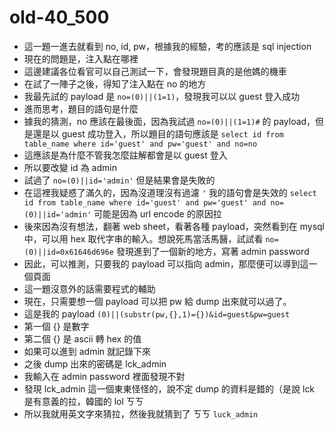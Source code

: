 # old-40_500

* 這一題一進去就看到 no, id, pw，根據我的經驗，考的應該是 sql injection
* 現在的問題是，注入點在哪裡
* 這邊建議各位看官可以自己測試一下，會發現題目真的是他媽的機車
* 在試了一陣子之後，得知了注入點在 no 的地方
* 我最先試的 payload 是 `no=(0)||(1=1)`，發現我可以以 guest 登入成功
* 進而思考，題目的語句是什麼
* 據我的猜測，no 應該在最後面，因為我試過 `no=(0)||(1=1)#` 的 payload，但是還是以 guest 成功登入，所以題目的語句應該是 `select id from table_name where id='guest' and pw='guest' and no=no`
* 這應該是為什麼不管我怎麼註解都會是以 guest 登入
* 所以要改變 id 為 admin
* 試過了 `no=(0)||id='admin'` 但是結果會是失敗的
* 在這裡我疑惑了滿久的，因為沒道理沒有過濾 `'` 我的語句會是失效的 
    `select id from table_name where id='guest' and pw='guest' and no=(0)||id='admin'` 可能是因為 url encode 的原因拉
* 後來因為沒有想法，翻著 web sheet，看著各種 payload，突然看到在 mysql 中，可以用 hex 取代字串的輸入。想說死馬當活馬醫，試試看 `no=(0)||id=0x61646d696e` 發現進到了一個新的地方，寫著 admin password
* 因此，可以推測，只要我的 payload 可以指向 admin，那麼便可以導到這一個頁面
* 這一題沒意外的話需要程式的輔助
* 現在，只需要想一個 payload 可以把 pw 給 dump 出來就可以過了。
* 這是我的 payload `(0)||(substr(pw,{},1)={})&id=guest&pw=guest`
* 第一個 {} 是數字
* 第二個 {} 是 ascii 轉 hex 的值
* 如果可以進到 admin 就記錄下來
* 之後 dump 出來的密碼是 lck_admin
* 我輸入在 admin password 裡面發現不對
* 發現 lck_admin 這一個東東怪怪的，說不定 dump 的資料是錯的（是說 lck 是有意義的拉，韓國的 lol ㄎㄎ
* 所以我就用英文字來猜拉，然後我就猜到了 ㄎㄎ `luck_admin`
